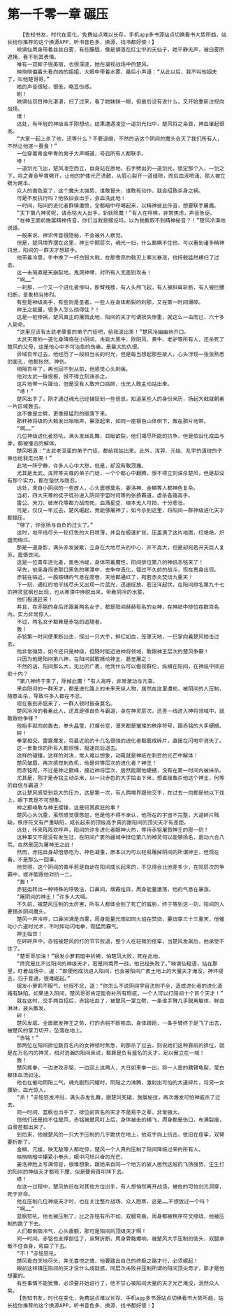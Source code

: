 # 第一千零一章 碾压
        【告知书友，时代在变化，免费站点难以长存，手机app多书源站点切换看书大势所趋，站长给你推荐的这个换源APP，听书音色多、换源、找书都好使！】
       映谪仙周身带着丝丝白雾，有些朦胧，像是谪落在红尘中的天仙子，她平静无声，被白雾所遮掩，看不到其表情。
       唯有一双眸子很美丽，也很深邃，她在凝视战场中的楚风。
       映晓晓偏着头看向她的姐姐，大眼中带着水雾，最后小声道：“从此以后，我不叫他姐夫了，叫他楚哥哥。”
       她的声音很轻，很低，略显伤感。
       刷！
       映谪仙双目神光湛湛，扫了过来，看了她妹妹一眼，但最后没有说什么，又开始重新注视向战场。
       噗！
       远处，有年轻的神级高手刚想动，结果遭遇凌空一道剑光扫中，楚风将之枭首，神血窜起很高。
       “大家一起上杀了他，还等什么？不要退缩，不然的话这个阴间的魔头会灭了我们所有人，不然让他逐一蚕食！”
       一位穿着青金甲胄的男子大声喊道，号召所有人都联手。
       哧！
       一道剑光飞出，楚风凌空而立，自身站在原地，右手劈出的一道剑光，锁定那个人，一剑之下，将之青金甲胄劈开，让他的护体光芒溃散，从眉心裂开一道缝隙，而后血液喷涌，那人被立劈为两半。
       众人的面色变了，这个魔头太强势，谁敢冒头，谁敢有动作，就会招致杀身之祸。
       可是不反抗行吗？他依旧会出手，会血洗此地！
       一时间，阳间的进化者群情激愤，全都暗中呼喝起来，以精神彼此传音，想要联手屠魔。
       “天下第八神灵呢，请赤铭大人出手，斩妖除魔！”有人在呼唤，非常焦虑，声音急促。
       “在神王面前施展精神传音，你们当我是摆设吗，以为我截取不到精神秘音？！”楚风冷漠地说道。
       一般来说，神识传音很隐秘，不会被外人察觉。
       但是，楚风境界摆在这里，神王中期层次，魂光一扫，什么都瞒不住他，可以看到诸多精神讯息，阳间的一群天才想联手。
       他带着冷意，手中换了一杆白银大戟，在那雪亮的戟刃上寒光暴涨，他持戟猛然横扫了过去。
       这一击简直是天崩裂地，鬼哭神嚎，对所有人无差别攻击！
       “啊……”
       一刹那，一个又一个进化者惨叫，断臂残肢，有人头颅飞起，有人被斜肩斩断，有人被拦腰扫断，景象相当惨烈。
       有些是神级高手，有些则是圣者，一些人在身体断裂的刹那，又在第一时间爆碎。
       神王之能量，很多人怎么挡得住？！
       这是一桩惨祸，楚风真正的屠戮此地，阳间的天才可谓损失惨重，就这么一击而已，六十多人毙命。
       “这里应该有太武老孽畜的弟子门徒吧，给我滚出来！”楚风冷幽幽地开口。
       太武天尊的一道化身降临在小阴间，击毙大黑牛、欧阳风、黄牛、老驴等所有人，还杀死了楚风的父母，这是他心中不可治愈的伤痛，是最大的仇恨。
       异域百年过去，他经历了一段相当长的时光，但是每当想起那些故人，心头浮现一张张熟悉的面孔，他都怅然、神伤。
       相隔百年了，再也回不到从前，他感觉心头刺痛。
       他对太武一脉恨极，恨不得立刻诛杀之。
       这片地带一片躁动，但是没有人敢开口挑衅，也无人敢主动站出来。
       “哧！”
       楚风出手了，刚才通过魂光已经捕捉到一些信息，知道某些人的身份来历，扬起大戟就朝着一片区域轰去。
       这不像是立劈，更像是猛烈的砸落下来。
       那杆神将级的大戟发出嗡嗡声，暴涨起来，如同一座银色山体倒下，轰在那片地带。
       “啊……”
       几位神级进化者怒吼，满头发丝乱舞，目眦欲裂，他们竭尽所能的抗争，但是依旧化成血与骨，都被撞击的解体。
       楚风喝道：“太武老混蛋的弟子门徒，都给我站出来。此外，浑羿、元始、乱宇的道统的子弟也给我走出来！”
       此地一阵宁静，许多人心中大怒，但是，却没有敢顶撞。
       尤其是太武、浑羿等天尊的弟子门徒，一个个都心中翻腾，恨不得立刻诛杀楚风，但是却没有那个实力，都在蛰伏与隐忍。
       远处，来自小阴间的一些故人，心头震撼莫名，姜洛神、金鳞等人都神色复杂。
       当初，四大天尊的徒子徒孙进入阴间宇宙时何等的张扬霸道，虐杀各路高手。
       雷公、天刀、彼岸花等都力战而死，血溅星空，根本无人可挡，十分悲壮。
       可是，仅仅一年过去，楚风崛起，竟能够屠神了，如今杀到这里，将阳间一群神级进化天才都镇压。
       “够了，你张扬与自负的过头了。”
       这时，地平线尽头一轮红色的大日喷薄，并且在极速扩张，压盖满了这片地面，红艳艳，炽盛而绚烂。
       那是一道身影，满头赤发披散，立身在大地尽头的中心，并不高大，但是却宛若开天巨人复苏，震慑世间。
       这是一位青年进化者，面色冷峻，身体带着魔性，阳间排位第八的神祇赤铭来了！
       早先，他亲身闯进那口黑色的寒潭中，去争夺造化，错过不久前的战斗，现在真身出现。
       赤铭在临近，一股磅礴的气息在席卷，天地都通红了，宛若赤炎焚烧九重天！
       下一刻，通红的地平线尽头又出现一片蓝光，迅速绽放，若汪洋起伏，在阳间排名第九十七的神灵蓝枫也出现，也从寒潭中挣脱出来，带着阴冷的水雾。
       他们极速赶来！
       并且，在赤铭的身后还跟着两名女子，都是阳间赫赫有名的女神，在神祇中排位在数百名内，实力非常惊人。
       不过，两名女子都算是赤铭的追随者。
       轰！
       赤铭第一时间便果断出击，探出一只大手，鲜红如血，笼罩天地，一巴掌向着楚风拍击过去。
       他非常强势，如今还只是神级，但随时能迈进神将领域，敢跟神王层次的楚风争霸！
       只因为他是阳间第八神，在阳间就敢撼动神王，甚至屠之！
       不然的话，阳间那么大，无比的广袤，他凭什么可以傲视群伦，纵横在阳间，在神祇中排进前十内？
       “第八神终于来了，除掉此魔！”有人高呼，非常激动与亢奋。
       来自阳间的一群天才，都是进化路上的未来天纵人物，居然在这里遭劫，被阴间的人压制，随意击杀，导致许多人都在不忿。
       现在看到赤铭来了，一群人顿时振奋莫名。
       楚风冷冷的看着此人，还真是够自负与霸道，身在神灵层次，还差一线进入神将领域中，就敢跟他争锋？
       他抬手就向前轰去，拳头晶莹，打爆长空，漫天都是璀璨的秩序符号，跟赤铭的大手硬撼。
       砰！
       拳掌相交，雷霆爆发，将最近前的十几名很强的进化者都震成碎片，直接在闪电中消失了。
       这一景象惊的所有人都惊悚，极速向后退去。
       这样的碰撞，这样的对决，常人难以想象，动辄就是神祇在刺目的光芒中解体！
       楚风皱眉，再次感觉到危机，他是何等层次的进化者？神王！
       而赤铭呢，不过是神之巅峰，接近神将层次，居然能跟他硬撼，没有在第一时间内被抹杀。
       尤其是，刚才是赤铭主动杀来，以一只赤色的大手拍击下来，想直接轰杀他这个神王，何等的自信与霸道？
       这让楚风感受到巨大的压力，这是第一次，有人跨境界跟他交手，在过去一向都是他以下伐上，眼下真是不可想象。
       神之巅峰敢与神王撄锋，这是何其疯狂的事？
       楚风心头沉重，虽然感觉很憋屈，但是他不得不承认，他所在的宇宙不完整，大道碎片残缺，秩序符文有严重缺陷，成长起来的顶级高手真的跟阳间的顶尖天才有差距。
       远处，传来阵阵欢呼声，阳间的许多进化者眼神火热，等待赤铭屠戮神王的那一刻！
       这种事又不是没有发生过，在阳间广袤的疆域中排位第八的神灵何以能够扬名，震动六合八荒，自然是因为屠神王之战！
       然而，赤铭自身却倍感吃力，神色凝重，原本以为可以轻易屠掉阴间的所谓神王，但现在看，不是那么一回事。
       他觉得，这个阴间的青年若是自幼在阳间成长起来的，不见得会比他差多少，在同层次的争霸中，或许能跟他对抗一二。
       “轰！”
       赤铭运转出一种特殊的呼吸法，口鼻间，烟霞炫目，周身能量激荡，他的气息在暴涨。
       “屠阴间的神王！”许多人大喊。
       不久前，被楚风压制的太厉害，所有人都体会到了死亡的威胁，终于等到这一刻，阳间的人要镇杀阴间魔头。
       楚风一声冷哼，口鼻间满是白雾，周身能量光雨如同火焰在焚烧，要烧穿三十三重天，他催动小六道时光术，不时挥动闪电拳，刚猛而霸气。
       神王临世！
       在砰砰声中，赤铭被楚风的打的节节败退，整个人在轻微的痉挛，当楚风发飙后，他承受不住了。
       “楚哥哥加油！”银发小萝莉暗中祈祷，怕楚风大败，死在此地。
       “终究是比不过阳间的神级天才，若是同境界一战，他已经失败了。”映谪仙轻语，站在那里，盯着战场中，道：“即便他成功进入阳间，也会被阳间广袤土地上的大量天才淹没，神环褪去，归于普通，很难崛起。”
       银发小萝莉不服气，也很不忿，道：“你怎么不说阴间宇宙法则不全，造成进化者的进化道路有缺陷。如果进入阳间，楚风哥哥肯定能弥补所有瑕疵，一个人可以打阳间十个百个天才！”
       就在这时，交手两百招后，赤铭吐血了，被楚风一掌立劈，一条谁手臂几乎脱离躯体，鲜血淋淋，披头散发。
       砰！
       楚风发威，全面散发神王之势，打的赤铭不断咳血，身体踉跄，一条手臂终于是飞了出去，被楚风的掌刀切开，坠落在地上。
       “赤铭！”
       那两位在阳间排位数百名内的女神顿时焦急，刹那杀了过去，别说她们这种靠前的排位，就是在万名内的神灵，相对浩瀚的阳间来说，都算是负有盛名的天才，足以傲立在一域！
       轰！
       楚风挥拳，一边进攻赤铭，一边迎上这两人，大日如来拳一出，将一人震的藕臂龟裂，莹白躯体血流如注。
       他也在催动阴阳二气，魂光剧烈闪耀时，阴阳之力沸腾，激射出可怕的大道碎片，将另一女腰斩，血光惊人。
       “杀！”赤铭怒发冲冠，满头赤发乱舞，跟楚风死磕，施展秘技，再次爆发可怕神威杀了过去。
       同一时间，蓝枫也出手了，排位前百名的天才不是易于之辈，非常强大。
       但他们还是挡不住楚风，赤铭被楚风盯上后，身体被击的横飞，周身都是伤口，布满裂痕，白骨茬都出来了。
       到后来，他被楚风的一只大手压制的几乎跪伏在地上，他双手向上抗击，依旧在痉挛，双臂要折断了。
       金鳞、元媛、映无敌等人都吃惊，楚风一个人真的压制了阳间降临过来的所有人。
       映晓晓暗中攥紧小拳头，眼中闪烁兴奋的光芒。
       姜洛神脸上写满惊容，很难想象，跟她来自同一个地方的故人居然这般的飞扬强势，生生打的阳间的神级天才都弯下腰，似是要俯首叩拜下去。
       哧！
       在这一过程中，楚风依旧在对其他方位出手，有人想悄然离开战场，被他的可怕剑光洞穿，死于非命。
       他在压制几位神级天才时，也在关注整片战场，众人胆寒，这是……不想放过一个吗？
       “啊……”
       蓝枫怒吼，他也被压制了，比之赤铭有所不如，双腿弯曲，周身都被秩序符文缭绕，他被压制的跪了下去。
       人们都倒吸冷气，心头震颤，那可是阳间的顶级天才啊！
       同一时间，赤铭也支撑部住了，双臂折断，周身骨骼爆响，被楚风大手压制的低头，双腿承载不住自身，弯曲了下去。
       “不！”赤铭怒吼。
       楚风看向天地尽头，并无喜悦之情，他要踏出自己的终极之路才行，必须崛起！
       眼前这样镇压阳间的天才没什么成就感，同层次击败并压制所谓的阳间顶尖奇才，那才是他想要的。
       有些事情不能犹豫，必须要开始进行了，他不甘心被阳间大量的天才光芒淹没，泯然众人矣。
       【告知书友，时代在变化，免费站点难以长存，手机app多书源站点切换看书大势所趋，站长给你推荐的这个换源APP，听书音色多、换源、找书都好使！】